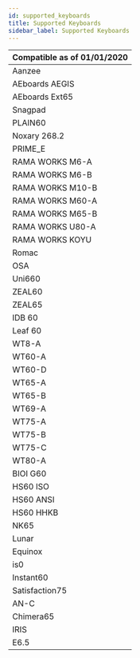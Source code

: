 ```yaml
---
id: supported_keyboards
title: Supported Keyboards
sidebar_label: Supported Keyboards
---
```


| Compatible as of 01/01/2020 |
| --------------------------- |
| Aanzee                      |
| AEboards AEGIS              |
| AEboards Ext65              |
| Snagpad                     |
| PLAIN60                     |
| Noxary 268.2                |
| PRIME_E                     |
| RAMA WORKS M6-A             |
| RAMA WORKS M6-B             |
| RAMA WORKS M10-B            |
| RAMA WORKS M60-A            |
| RAMA WORKS M65-B            |
| RAMA WORKS U80-A            |
| RAMA WORKS KOYU             |
| Romac                       |
| OSA                         |
| Uni660                      |
| ZEAL60                      |
| ZEAL65                      |
| IDB 60                      |
| Leaf 60                     |
| WT8-A                       |
| WT60-A                      |
| WT60-D                      |
| WT65-A                      |
| WT65-B                      |
| WT69-A                      |
| WT75-A                      |
| WT75-B                      |
| WT75-C                      |
| WT80-A                      |
| BIOI G60                    |
| HS60 ISO                    |
| HS60 ANSI                   |
| HS60 HHKB                   |
| NK65                        |
| Lunar                       |
| Equinox                     |
| is0                         |
| Instant60                   |
| Satisfaction75              |
| AN-C                        |
| Chimera65                   |
| IRIS                        |
| E6.5                        |
